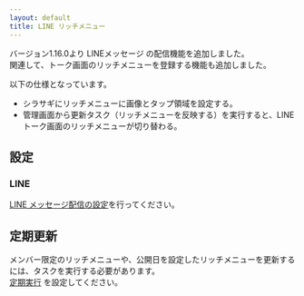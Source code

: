 ```yaml
---
layout: default
title: LINE リッチメニュー
---
```


バージョン1.16.0より LINEメッセージ の配信機能を追加しました。<br>
関連して、トーク画面のリッチメニューを登録する機能も追加しました。

以下の仕様となっています。
 - シラサギにリッチメニューに画像とタップ領域を設定する。
 - 管理画面から更新タスク（リッチメニューを反映する）を実行すると、LINEトーク画面のリッチメニューが切り替わる。

## 設定

### LINE

[LINE メッセージ配信の設定](/settings/line/messaging.html#設定)を行ってください。

## 定期更新

メンバー限定のリッチメニューや、公開日を設定したリッチメニューを更新するには、タスクを実行する必要があります。<br>
[定期実行](/settings/cron.html#cmsのlineリッチメニュー更新を利用する場合) を設定してください。
